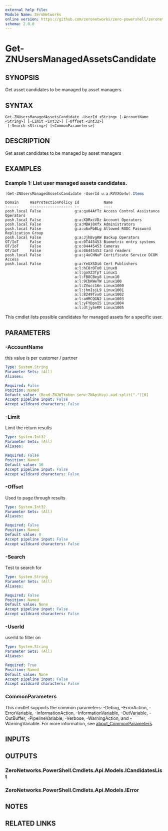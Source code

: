 ```yaml
---
external help file:
Module Name: ZeroNetworks
online version: https://github.com/zeronetworks/zero-powershell/zeronetworks/get-znusersmanagedassetscandidate
schema: 2.0.0
---
```


# Get-ZNUsersManagedAssetsCandidate

## SYNOPSIS
Get asset candidates to be managed by asset managers

## SYNTAX

```
Get-ZNUsersManagedAssetsCandidate -UserId <String> [-AccountName <String>] [-Limit <Int32>] [-Offset <Int32>]
 [-Search <String>] [<CommonParameters>]
```

## DESCRIPTION
Get asset candidates to be managed by asset managers

## EXAMPLES

### Example 1: List user managed assets candidates.
```powershell
(Get-ZNUsersManagedAssetsCandidate -UserId u:a:RVVXGo4w).Items
```

```output
Domain     HasProtectionPolicy Id           Name
------     ------------------- --           ----
posh.local False               g:a:qu04AfTz Access Control Assistance Operators
posh.local False               g:a:XDRxcVDz Account Operators
posh.local False               g:a:MBAj0Xfx Administrators
posh.local False               g:a:u6xPbBLg Allowed RODC Password Replication Group
posh.local False               g:a:JjhBvgRW Backup Operators
OT/IoT     False               g:o:0T445453 Biometric entry systems
OT/IoT     False               g:o:04445453 Cameras
OT/IoT     False               g:o:0A445453 Card readers
posh.local False               g:a:j4oCHNuP Certificate Service DCOM Access
posh.local False               g:a:YeUXSDi6 Cert Publishers
                               a:l:hC8rOTo0 Linux0
                               a:l:goXZ3fpT Linux1
                               a:l:FB8CBey8 Linux10
                               a:l:9CbKWeTW Linux100
                               a:l:ZVocc16n Linux1000
                               a:l:jhmIsjL9 Linux1001
                               a:l:8249TvxO Linux1002
                               a:l:aHMCQGN2 Linux1003
                               a:l:yFYDpnI5 Linux1004
                               a:l:dtjy4eRM Linux1005
```

This cmdlet lists possible candidates for managed assets for a specific user.

## PARAMETERS

### -AccountName
this value is per customer / partner

```yaml
Type: System.String
Parameter Sets: (All)
Aliases:

Required: False
Position: Named
Default value: (Read-ZNJWTtoken $env:ZNApiKey).aud.split(".")[0]
Accept pipeline input: False
Accept wildcard characters: False
```

### -Limit
Limit the return results

```yaml
Type: System.Int32
Parameter Sets: (All)
Aliases:

Required: False
Position: Named
Default value: 10
Accept pipeline input: False
Accept wildcard characters: False
```

### -Offset
Used to page through results

```yaml
Type: System.Int32
Parameter Sets: (All)
Aliases:

Required: False
Position: Named
Default value: 0
Accept pipeline input: False
Accept wildcard characters: False
```

### -Search
Test to search for

```yaml
Type: System.String
Parameter Sets: (All)
Aliases:

Required: False
Position: Named
Default value: None
Accept pipeline input: False
Accept wildcard characters: False
```

### -UserId
userId to filter on

```yaml
Type: System.String
Parameter Sets: (All)
Aliases:

Required: True
Position: Named
Default value: None
Accept pipeline input: False
Accept wildcard characters: False
```

### CommonParameters
This cmdlet supports the common parameters: -Debug, -ErrorAction, -ErrorVariable, -InformationAction, -InformationVariable, -OutVariable, -OutBuffer, -PipelineVariable, -Verbose, -WarningAction, and -WarningVariable. For more information, see [about_CommonParameters](http://go.microsoft.com/fwlink/?LinkID=113216).

## INPUTS

## OUTPUTS

### ZeroNetworks.PowerShell.Cmdlets.Api.Models.ICandidatesList

### ZeroNetworks.PowerShell.Cmdlets.Api.Models.IError

## NOTES

## RELATED LINKS

